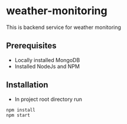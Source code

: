 # weather-monitoring
This is backend service for weather monitoring

## Prerequisites
* Locally installed MongoDB
* Installed NodeJs and NPM

## Installation
* In project root directory run 
```
npm install
npm start
```
